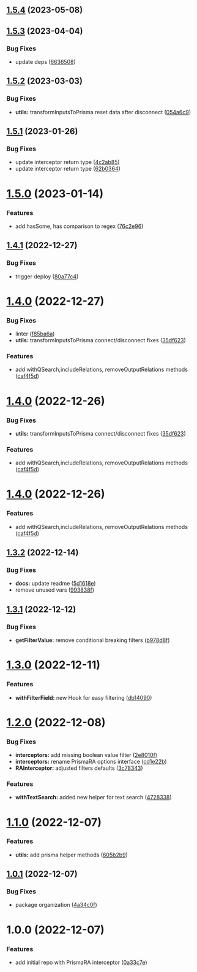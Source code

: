 ## [1.5.4](https://github.com/ra-libs/nestjs/compare/v1.5.3...v1.5.4) (2023-05-08)

## [1.5.3](https://github.com/ra-libs/nestjs/compare/v1.5.2...v1.5.3) (2023-04-04)


### Bug Fixes

* update deps ([6636508](https://github.com/ra-libs/nestjs/commit/6636508c3e3128296f7e2b43aed4b2fc25a2d323))

## [1.5.2](https://github.com/ra-libs/nestjs/compare/v1.5.1...v1.5.2) (2023-03-03)


### Bug Fixes

* **utils:** transformInputsToPrisma reset data after disconnect ([054a6c9](https://github.com/ra-libs/nestjs/commit/054a6c92c019ee6b0a7bc779015bcad3cdb17edf))

## [1.5.1](https://github.com/ra-libs/nestjs/compare/v1.5.0...v1.5.1) (2023-01-26)


### Bug Fixes

* update interceptor return type ([4c2ab85](https://github.com/ra-libs/nestjs/commit/4c2ab85103f59309ae41c9abed1b85f160b40854))
* update interceptor return type ([62b0364](https://github.com/ra-libs/nestjs/commit/62b0364ea7ae3224db4b55fe33ab7d2396e734a8))

# [1.5.0](https://github.com/ra-libs/nestjs/compare/v1.4.1...v1.5.0) (2023-01-14)


### Features

* add hasSome, has comparison to regex ([76c2e96](https://github.com/ra-libs/nestjs/commit/76c2e965134b36b0199edc6efef0d3df84710aa6))

## [1.4.1](https://github.com/ra-libs/nestjs/compare/v1.4.0...v1.4.1) (2022-12-27)


### Bug Fixes

* trigger deploy ([80a77c4](https://github.com/ra-libs/nestjs/commit/80a77c470ffde09efae7b81b68c990d218e00113))

# [1.4.0](https://github.com/ra-libs/nestjs/compare/v1.3.2...v1.4.0) (2022-12-27)


### Bug Fixes

* linter ([f85ba6a](https://github.com/ra-libs/nestjs/commit/f85ba6af47c73e064ee3c18598b55cbfbaba2ad1))
* **utils:** transformInputsToPrisma connect/disconnect fixes ([35df623](https://github.com/ra-libs/nestjs/commit/35df623c7acbbe7fbff18d1c50388cddd3a0fdd1))


### Features

* add withQSearch,includeRelations, removeOutputRelations methods ([caf4f5d](https://github.com/ra-libs/nestjs/commit/caf4f5d8b4665bf70dd02f25d6099f9bcc792532))

# [1.4.0](https://github.com/ra-libs/nestjs/compare/v1.3.2...v1.4.0) (2022-12-26)


### Bug Fixes

* **utils:** transformInputsToPrisma connect/disconnect fixes ([35df623](https://github.com/ra-libs/nestjs/commit/35df623c7acbbe7fbff18d1c50388cddd3a0fdd1))


### Features

* add withQSearch,includeRelations, removeOutputRelations methods ([caf4f5d](https://github.com/ra-libs/nestjs/commit/caf4f5d8b4665bf70dd02f25d6099f9bcc792532))

# [1.4.0](https://github.com/ra-libs/nestjs/compare/v1.3.2...v1.4.0) (2022-12-26)


### Features

* add withQSearch,includeRelations, removeOutputRelations methods ([caf4f5d](https://github.com/ra-libs/nestjs/commit/caf4f5d8b4665bf70dd02f25d6099f9bcc792532))

## [1.3.2](https://github.com/ra-libs/nestjs/compare/v1.3.1...v1.3.2) (2022-12-14)


### Bug Fixes

* **docs:** update readme ([5d1618e](https://github.com/ra-libs/nestjs/commit/5d1618e03d9ba67a0548750887c0df86924e1164))
* remove unused vars ([993838f](https://github.com/ra-libs/nestjs/commit/993838f1d10efe7f666e724e8216e0233b7b08df))

## [1.3.1](https://github.com/ra-libs/nestjs/compare/v1.3.0...v1.3.1) (2022-12-12)


### Bug Fixes

* **getFilterValue:** remove conditional breaking filters ([b978d8f](https://github.com/ra-libs/nestjs/commit/b978d8fa6be2221c6c2c8030bb1c41fd26759244))

# [1.3.0](https://github.com/ra-libs/nestjs/compare/v1.2.0...v1.3.0) (2022-12-11)


### Features

* **withFilterField:** new Hook for easy filtering ([db14090](https://github.com/ra-libs/nestjs/commit/db14090cabdb35856e91b9e3d9b98ad12e896ffa))

# [1.2.0](https://github.com/ra-libs/nestjs/compare/v1.1.0...v1.2.0) (2022-12-08)


### Bug Fixes

* **interceptors:** add missing boolean value filter ([2e8010f](https://github.com/ra-libs/nestjs/commit/2e8010f3d24c2ee8147bc4797908dd767f6e7a85))
* **interceptors:** rename PrismaRA options interface ([cd1e22b](https://github.com/ra-libs/nestjs/commit/cd1e22b9703a86e2251c73eb4be31496cd0efee4))
* **RAInterceptor:** adjusted filters defaults ([3c78343](https://github.com/ra-libs/nestjs/commit/3c783436b0dae5cd42fe7b38507a2e0ce7f43af5))


### Features

* **withTextSearch:** added new helper for text search ([4728338](https://github.com/ra-libs/nestjs/commit/4728338a31c88d2615201af4fad920ecd4d0eece))

# [1.1.0](https://github.com/ra-libs/nestjs/compare/v1.0.1...v1.1.0) (2022-12-07)


### Features

* **utils:** add prisma helper methods ([605b2b9](https://github.com/ra-libs/nestjs/commit/605b2b91e67d365d5db4bd071cbcc1660e050015))

## [1.0.1](https://github.com/ra-libs/nestjs/compare/v1.0.0...v1.0.1) (2022-12-07)


### Bug Fixes

* package organization ([4a34c0f](https://github.com/ra-libs/nestjs/commit/4a34c0fda15d844b87998856afa324d888f21af4))

# 1.0.0 (2022-12-07)


### Features

* add initial repo with PrismaRA interceptor ([0a33c7e](https://github.com/ra-libs/nestjs/commit/0a33c7e3d8bbbfcff58f529215aaa2d3b71dcfbd))
